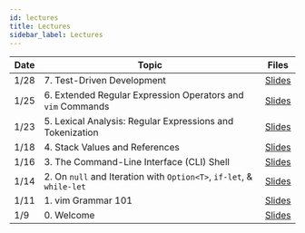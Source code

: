 ```yaml
---
id: lectures
title: Lectures
sidebar_label: Lectures
---
```


| Date  | Topic                                                               | Files                                         |
|-------|---------------------------------------------------------------------|-----------------------------------------------|
| 1/28  | 7. Test-Driven Development                                          | [Slides](/docs/lec/07-tdd.pdf)                |
| 1/25  | 6. Extended Regular Expression Operators and `vim` Commands         | [Slides](/docs/lec/06-more-regex-and-vim.pdf) |
| 1/23  | 5. Lexical Analysis: Regular Expressions and Tokenization           | [Slides](/docs/lec/05-regex-n-tokens.pdf)     |
| 1/18  | 4. Stack Values and References 			                          | [Slides](/docs/lec/04-stack-vals-refs.pdf)    |
| 1/16  | 3. The Command-Line Interface (CLI) Shell 			              | [Slides](/docs/lec/03-the-shell.pdf)	      |
| 1/14  | 2. On `null` and Iteration with `Option<T>`, `if-let`, & `while-let`| [Slides](/docs/lec/02-options-iterators.pdf)  |
| 1/11  | 1. vim Grammar 101                                                  | [Slides](/docs/lec/01-vim.pdf)                |
| 1/9   | 0. Welcome                                                          | [Slides](/docs/lec/00-welcome.pdf)            |
